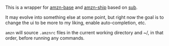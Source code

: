 This is a wrapper for [amzn-base](https://github.com/ryandotsmith/amzn-base) and
[amzn-ship](https://github.com/ryandotsmith/amzn-ship) based on
[sub](https://github.com/basecamp/sub).

It may evolve into something else at some point, but right now the goal is to
change the ui to be more to my liking, enable auto-completion, etc.

`amzn` will source `.amznrc` files in the current working directory and ~/, in
that order, before running any commands.
